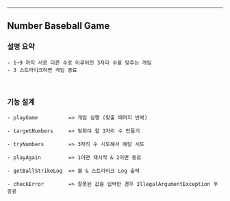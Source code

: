 ---

## Number Baseball Game


### 설명 요약

    - 1~9 까지 서로 다른 수로 이루어진 3자리 수를 맞추는 게임
    - 3 스트라이크하면 게임 종료


<br/>

### 기능 설계
    - playGame          => 게임 실행 (맞출 때까지 반복)

    - targetNumbers     => 맞춰야 할 3자리 수 만들기

    - tryNumbers        => 3자리 수 시도해서 해당 시도

    - playAgain         => 1이면 재시작 & 2이면 종료

    - getBallStrikeLog  => 볼 & 스트라이크 Log 출력

    - checkError        => 잘못된 값을 입력한 경우 IllegalArgumentException 후 종료
    